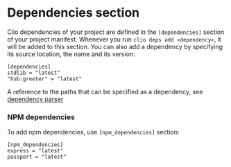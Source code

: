 # Dependencies section

Clio dependencies of your project are defined in the `[dependencies]` section of your project manifest. Whenever you run `clio deps add <dependency>`, it will be added to this section. You can also add a dependency by specifying its source location, the name and its version:

```text
[dependencies]
stdlib = "latest"
"hub:greeter" = "latest"
```

A reference to the paths that can be specified as a dependency, see [dependency parser](../../development/dependency_parser.md)

### NPM dependencies

To add npm dependencies, use `[npm_dependencies]` section:

```text
[npm_dependencies]
express = "latest"
passport = "latest"
```
